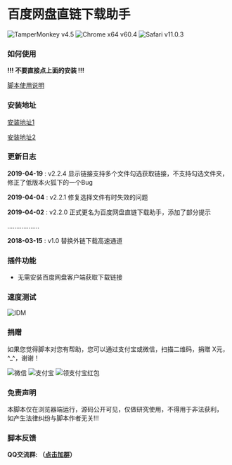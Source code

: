 # 百度网盘直链下载助手
![TamperMonkey v4.5](https://img.shields.io/badge/TamperMonkey-v4.8-brightgreen.svg) ![Chrome x64 v60.4](https://img.shields.io/badge/Chrome%20x64-v73.0-brightgreen.svg) ![Safari v11.0.3](https://img.shields.io/badge/Safari%20-v12.0-brightgreen.svg)

### 如何使用

**!!! 不要直接点上面的安装 !!!** 

[脚本使用说明](https://github.com/syhyz1990/baiduyun/blob/master/help.md)

### 安装地址
[安装地址1](https://greasyfork.org/zh-CN/scripts/39504)

[安装地址2](https://openuserjs.org/scripts/syhyz1990/百度网盘直链下载助手)

### 更新日志
**2019-04-19** : v2.2.4 显示链接支持多个文件勾选获取链接，不支持勾选文件夹，修正了低版本火狐下的一个Bug

**2019-04-04** : v2.2.1 修复选择文件有时失效的问题

**2019-04-02** : v2.2.0 正式更名为百度网盘直链下载助手，添加了部分提示

..................

**2018-03-15** : v1.0 替换外链下载高速通道

### 插件功能

- 无需安装百度网盘客户端获取下载链接

### 速度测试

![IDM](https://ww1.sinaimg.cn/large/4db689e3ly1g0akkblkx1g20pu0f911b.gif)

### 捐赠
如果您觉得脚本对您有帮助，您可以通过支付宝或微信，扫描二维码，捐赠 X元，^_^，谢谢！
 
 ![微信](https://ww1.sinaimg.cn/large/4db689e3ly1g0ae1ogfjbj205k05yjrl.jpg) ![支付宝](https://ww1.sinaimg.cn/large/4db689e3ly1g0ae1oc3o4j205k05yweg.jpg) ![领支付宝红包](https://ww1.sinaimg.cn/large/4db689e3ly1g1aj9cf6wuj205k05ymxi.jpg)

### 免责声明 
本脚本仅在浏览器端运行，源码公开可见，仅做研究使用，不得用于非法获利， 如产生法律纠纷与脚本作者无关!!!

### 脚本反馈
**QQ交流群: （[点击加群](https://jq.qq.com/?_wv=1027&k=5NY9Yrb)）**
